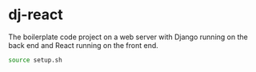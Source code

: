 # dj-react


The boilerplate code project on a web server with Django running on the back end and React running on the front end.

```sh
source setup.sh
```